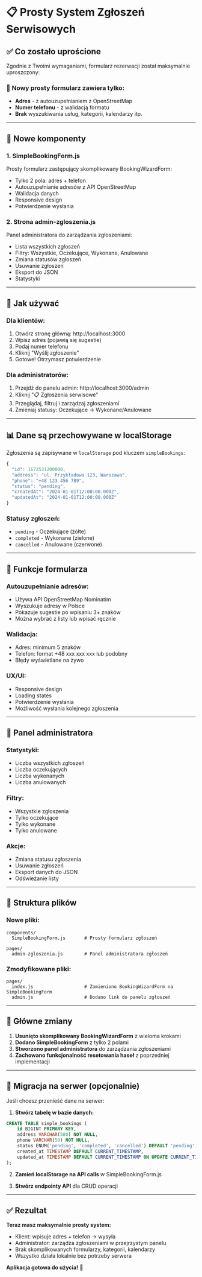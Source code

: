 # 📋 Prosty System Zgłoszeń Serwisowych

## ✅ Co zostało uprościone

Zgodnie z Twoimi wymaganiami, formularz rezerwacji został maksymalnie uproszczony:

### 🎯 **Nowy prosty formularz zawiera tylko:**
- **Adres** - z autouzupełnianiem z OpenStreetMap
- **Numer telefonu** - z walidacją formatu
- **Brak** wyszukiwania usług, kategorii, kalendarzy itp.

---

## 🔧 Nowe komponenty

### 1. **SimpleBookingForm.js**
Prosty formularz zastępujący skomplikowany BookingWizardForm:
- Tylko 2 pola: adres + telefon
- Autouzupełnianie adresów z API OpenStreetMap
- Walidacja danych
- Responsive design
- Potwierdzenie wysłania

### 2. **Strona admin-zgloszenia.js**
Panel administratora do zarządzania zgłoszeniami:
- Lista wszystkich zgłoszeń
- Filtry: Wszystkie, Oczekujące, Wykonane, Anulowane
- Zmiana statusów zgłoszeń
- Usuwanie zgłoszeń
- Eksport do JSON
- Statystyki

---

## 🚀 Jak używać

### **Dla klientów:**
1. Otwórz stronę główną: http://localhost:3000
2. Wpisz adres (pojawią się sugestie)
3. Podaj numer telefonu
4. Kliknij "Wyślij zgłoszenie"
5. Gotowe! Otrzymasz potwierdzenie

### **Dla administratorów:**
1. Przejdź do panelu admin: http://localhost:3000/admin
2. Kliknij "📋 Zgłoszenia serwisowe"
3. Przeglądaj, filtruj i zarządzaj zgłoszeniami
4. Zmieniaj statusy: Oczekujące → Wykonane/Anulowane

---

## 📊 Dane są przechowywane w localStorage

Zgłoszenia są zapisywane w `localStorage` pod kluczem `simpleBookings`:

```javascript
{
  "id": 1672531200000,
  "address": "ul. Przykładowa 123, Warszawa",
  "phone": "+48 123 456 789",
  "status": "pending",
  "createdAt": "2024-01-01T12:00:00.000Z",
  "updatedAt": "2024-01-01T12:00:00.000Z"
}
```

### Statusy zgłoszeń:
- `pending` - Oczekujące (żółte)
- `completed` - Wykonane (zielone)
- `cancelled` - Anulowane (czerwone)

---

## 🎨 Funkcje formularza

### **Autouzupełnianie adresów:**
- Używa API OpenStreetMap Nominatim
- Wyszukuje adresy w Polsce
- Pokazuje sugestie po wpisaniu 3+ znaków
- Można wybrać z listy lub wpisać ręcznie

### **Walidacja:**
- Adres: minimum 5 znaków
- Telefon: format +48 xxx xxx xxx lub podobny
- Błędy wyświetlane na żywo

### **UX/UI:**
- Responsive design
- Loading states
- Potwierdzenie wysłania
- Możliwość wysłania kolejnego zgłoszenia

---

## 🔧 Panel administratora

### **Statystyki:**
- Liczba wszystkich zgłoszeń
- Liczba oczekujących
- Liczba wykonanych
- Liczba anulowanych

### **Filtry:**
- Wszystkie zgłoszenia
- Tylko oczekujące
- Tylko wykonane
- Tylko anulowane

### **Akcje:**
- Zmiana statusu zgłoszenia
- Usuwanie zgłoszeń
- Eksport danych do JSON
- Odświeżanie listy

---

## 📁 Struktura plików

### **Nowe pliki:**
```
components/
  SimpleBookingForm.js       # Prosty formularz zgłoszeń

pages/
  admin-zgloszenia.js        # Panel administratora zgłoszeń
```

### **Zmodyfikowane pliki:**
```
pages/
  index.js                   # Zamieniono BookingWizardForm na SimpleBookingForm
  admin.js                   # Dodano link do panelu zgłoszeń
```

---

## 🎯 Główne zmiany

1. **Usunięto skomplikowany BookingWizardForm** z wieloma krokami
2. **Dodano SimpleBookingForm** z tylko 2 polami
3. **Stworzono panel administratora** do zarządzania zgłoszeniami
4. **Zachowano funkcjonalność resetowania haseł** z poprzedniej implementacji

---

## 🔄 Migracja na serwer (opcjonalnie)

Jeśli chcesz przenieść dane na serwer:

1. **Stwórz tabelę w bazie danych:**
```sql
CREATE TABLE simple_bookings (
    id BIGINT PRIMARY KEY,
    address VARCHAR(500) NOT NULL,
    phone VARCHAR(50) NOT NULL,
    status ENUM('pending', 'completed', 'cancelled') DEFAULT 'pending',
    created_at TIMESTAMP DEFAULT CURRENT_TIMESTAMP,
    updated_at TIMESTAMP DEFAULT CURRENT_TIMESTAMP ON UPDATE CURRENT_TIMESTAMP
);
```

2. **Zamień localStorage na API calls** w SimpleBookingForm.js

3. **Stwórz endpointy API** dla CRUD operacji

---

## ✅ Rezultat

**Teraz masz maksymalnie prosty system:**
- Klient: wpisuje adres + telefon → wysyła
- Administrator: zarządza zgłoszeniami w przejrzystym panelu
- Brak skomplikowanych formularzy, kategorii, kalendarzy
- Wszystko działa lokalnie bez potrzeby serwera

**Aplikacja gotowa do użycia!** 🎉
